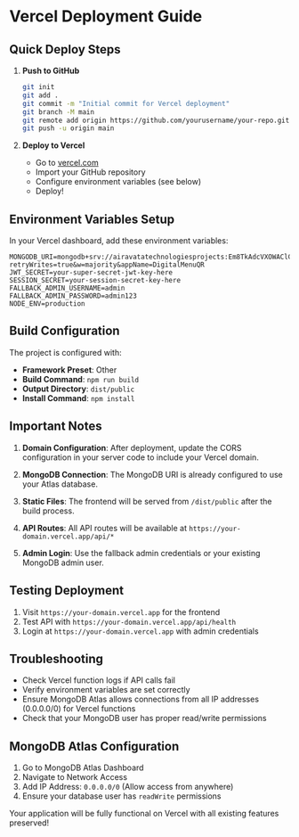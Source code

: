 # Vercel Deployment Guide

## Quick Deploy Steps

1. **Push to GitHub**
   ```bash
   git init
   git add .
   git commit -m "Initial commit for Vercel deployment"
   git branch -M main
   git remote add origin https://github.com/yourusername/your-repo.git
   git push -u origin main
   ```

2. **Deploy to Vercel**
   - Go to [vercel.com](https://vercel.com)
   - Import your GitHub repository
   - Configure environment variables (see below)
   - Deploy!

## Environment Variables Setup

In your Vercel dashboard, add these environment variables:

```
MONGODB_URI=mongodb+srv://airavatatechnologiesprojects:Em8TkAdcVXOWAClC@digitalmenuqr.dyyiyen.mongodb.net/?retryWrites=true&w=majority&appName=DigitalMenuQR
JWT_SECRET=your-super-secret-jwt-key-here
SESSION_SECRET=your-session-secret-key-here
FALLBACK_ADMIN_USERNAME=admin
FALLBACK_ADMIN_PASSWORD=admin123
NODE_ENV=production
```

## Build Configuration

The project is configured with:
- **Framework Preset**: Other
- **Build Command**: `npm run build`
- **Output Directory**: `dist/public`
- **Install Command**: `npm install`

## Important Notes

1. **Domain Configuration**: After deployment, update the CORS configuration in your server code to include your Vercel domain.

2. **MongoDB Connection**: The MongoDB URI is already configured to use your Atlas database.

3. **Static Files**: The frontend will be served from `/dist/public` after the build process.

4. **API Routes**: All API routes will be available at `https://your-domain.vercel.app/api/*`

5. **Admin Login**: Use the fallback admin credentials or your existing MongoDB admin user.

## Testing Deployment

1. Visit `https://your-domain.vercel.app` for the frontend
2. Test API with `https://your-domain.vercel.app/api/health`
3. Login at `https://your-domain.vercel.app` with admin credentials

## Troubleshooting

- Check Vercel function logs if API calls fail
- Verify environment variables are set correctly
- Ensure MongoDB Atlas allows connections from all IP addresses (0.0.0.0/0) for Vercel functions
- Check that your MongoDB user has proper read/write permissions

## MongoDB Atlas Configuration

1. Go to MongoDB Atlas Dashboard
2. Navigate to Network Access
3. Add IP Address: `0.0.0.0/0` (Allow access from anywhere)
4. Ensure your database user has `readWrite` permissions

Your application will be fully functional on Vercel with all existing features preserved!
